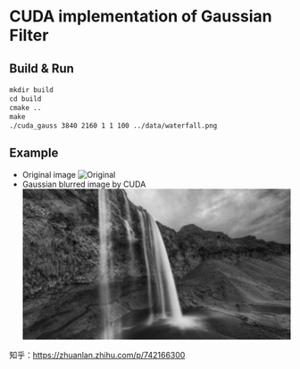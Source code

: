 # CUDA implementation of Gaussian Filter
## Build & Run
```
mkdir build
cd build
cmake ..
make
./cuda_gauss 3840 2160 1 1 100 ../data/waterfall.png
```
## Example
- Original image
![Original](data/waterfall_gray.png)
- Gaussian blurred image by CUDA
![OpenCv-HE](data/waterfall_optim.png)

知乎：https://zhuanlan.zhihu.com/p/742166300
